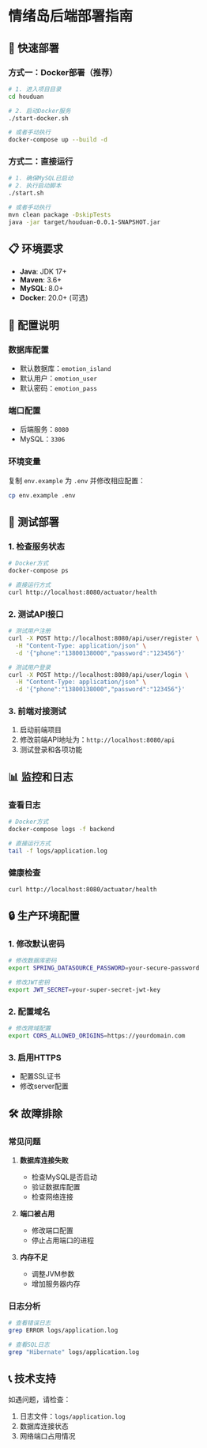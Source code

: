 # 情绪岛后端部署指南

## 🚀 快速部署

### 方式一：Docker部署（推荐）

```bash
# 1. 进入项目目录
cd houduan

# 2. 启动Docker服务
./start-docker.sh

# 或者手动执行
docker-compose up --build -d
```

### 方式二：直接运行

```bash
# 1. 确保MySQL已启动
# 2. 执行启动脚本
./start.sh

# 或者手动执行
mvn clean package -DskipTests
java -jar target/houduan-0.0.1-SNAPSHOT.jar
```

## 📋 环境要求

- **Java**: JDK 17+
- **Maven**: 3.6+
- **MySQL**: 8.0+
- **Docker**: 20.0+ (可选)

## 🔧 配置说明

### 数据库配置
- 默认数据库：`emotion_island`
- 默认用户：`emotion_user`
- 默认密码：`emotion_pass`

### 端口配置
- 后端服务：`8080`
- MySQL：`3306`

### 环境变量
复制 `env.example` 为 `.env` 并修改相应配置：

```bash
cp env.example .env
```

## 🧪 测试部署

### 1. 检查服务状态
```bash
# Docker方式
docker-compose ps

# 直接运行方式
curl http://localhost:8080/actuator/health
```

### 2. 测试API接口
```bash
# 测试用户注册
curl -X POST http://localhost:8080/api/user/register \
  -H "Content-Type: application/json" \
  -d '{"phone":"13800138000","password":"123456"}'

# 测试用户登录
curl -X POST http://localhost:8080/api/user/login \
  -H "Content-Type: application/json" \
  -d '{"phone":"13800138000","password":"123456"}'
```

### 3. 前端对接测试
1. 启动前端项目
2. 修改前端API地址为：`http://localhost:8080/api`
3. 测试登录和各项功能

## 📊 监控和日志

### 查看日志
```bash
# Docker方式
docker-compose logs -f backend

# 直接运行方式
tail -f logs/application.log
```

### 健康检查
```bash
curl http://localhost:8080/actuator/health
```

## 🔒 生产环境配置

### 1. 修改默认密码
```bash
# 修改数据库密码
export SPRING_DATASOURCE_PASSWORD=your-secure-password

# 修改JWT密钥
export JWT_SECRET=your-super-secret-jwt-key
```

### 2. 配置域名
```bash
# 修改跨域配置
export CORS_ALLOWED_ORIGINS=https://yourdomain.com
```

### 3. 启用HTTPS
- 配置SSL证书
- 修改server配置

## 🛠️ 故障排除

### 常见问题

1. **数据库连接失败**
   - 检查MySQL是否启动
   - 验证数据库配置
   - 检查网络连接

2. **端口被占用**
   - 修改端口配置
   - 停止占用端口的进程

3. **内存不足**
   - 调整JVM参数
   - 增加服务器内存

### 日志分析
```bash
# 查看错误日志
grep ERROR logs/application.log

# 查看SQL日志
grep "Hibernate" logs/application.log
```

## 📞 技术支持

如遇问题，请检查：
1. 日志文件：`logs/application.log`
2. 数据库连接状态
3. 网络端口占用情况

